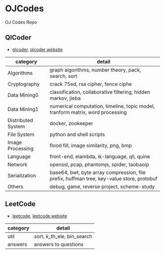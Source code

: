 # OJCodes
OJ Codes Repo

## QlCoder

- [qlcoder](qlcoder), [qlcoder website](http://www.qlcoder.com/home)

category | detail
--- | ---
Algorithms | graph algorithms, number theory, pack, search, sort
Cryptography | crack 75ed, rsa cipher, fence ciphe
Data Mining0 | classification, collaborative filtering, hidden markov, jieba
Data Mining1 | numerical computation, timeline, topic model, tranform matrix, word processing
Distributed System | docker, zookeeper
File System | python and shell scripts
Image Processing | flood fill, image similarity, png, bmp
Language | front-end, elambda, ik-language, qll, quine 
Network | openssl, pcap, phantomjs, spider, taobaoip
Serialization | base64, bwt, byte array compression, file prefix, huffman tree, key-value store, protobuf
Others | debug, game, reverse project, scheme-study

## LeetCode

- [leetcode](leetcode), [leetcode website](https://leetcode.com/problemset/algorithms/)

category | detail
--- | ---
util | sort, k_th_ele, bin_search
answers | answers to questions
